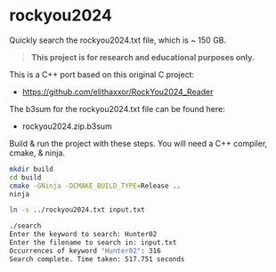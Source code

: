 # rockyou2024
Quickly search the rockyou2024.txt file, which is ~ 150 GB.

> **This project is for research and educational purposes only.**
> 
This is a C++ port based on this original C project:
- https://github.com/elithaxxor/RockYou2024_Reader

The b3sum for the rockyou2024.txt file can be found here:
- rockyou2024.zip.b3sum

Build & run the project with these steps.  You will need a C++ compiler, cmake, & ninja.

```bash
mkdir build
cd build
cmake -GNinja -DCMAKE_BUILD_TYPE=Release ..
ninja

ln -s ../rockyou2024.txt input.txt

./search
Enter the keyword to search: Hunter02
Enter the filename to search in: input.txt
Occurrences of keyword "Hunter02": 316
Search complete. Time taken: 517.751 seconds
```
